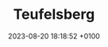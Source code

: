---
title: Teufelsberg
date: 2023-08-20 18:18:52 +0100
draft: false
tags: [Germany, Berlin, Teufelsberg, park, graffiti, 2023]
---